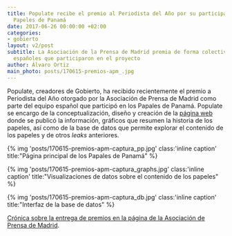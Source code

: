 ```yaml
---
title: Populate recibe el premio al Periodista del Año por su participación en los
  Papeles de Panamá
date: 2017-06-26 00:00:00 +02:00
categories:
- gobierto
layout: v2/post
subtitle: La Asociación de la Prensa de Madrid premia de forma colectiva a todos los
  españoles que participaron en el proyecto
author: Álvaro Ortiz
main_photo: posts/170615-premios-apm_.jpg
---
```


Populate, creadores de Gobierto, ha recibido recientemente el premio a Periodista del Año otorgado por la Asociación de Prensa de Madrid como parte del equipo español que participó en los Papales de Panamá. Populate se encargo de la conceptualización, diseño y creación de la [página web](http://panamapapers.icij.org) donde se publicó la información, gráficos que resumen la historia de los papeles, así como de la base de datos que permite explorar el contenido de los papeles y de otros _leaks_ anteriores.

{% img 'posts/170615-premios-apm-captura_pp.jpg' class:'inline caption' title:"Página principal de los Papales de Panamá" %}

{% img 'posts/170615-premios-apm-captura_graphs.jpg' class:'inline caption' title:"Visualizaciones de datos sobre el contenido de los papeles" %}

{% img 'posts/170615-premios-apm-captura_db.jpg' class:'inline caption' title:"Interfaz de la base de datos" %}

[Crónica sobre la entrega de premios en la página de la Asociación de Prensa de Madrid](http://www.apmadrid.es/comunicado/victoria-prego-en-los-premios-apm-de-periodismo-los-periodistas-tenemos-la-obligacion-de-resistir/).
